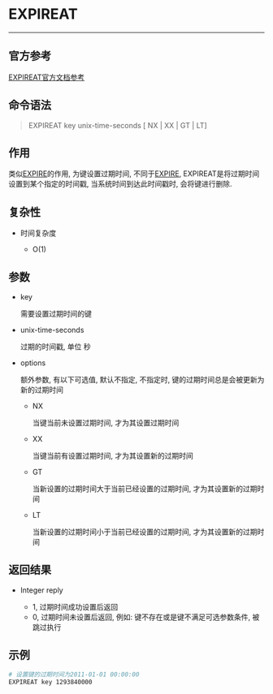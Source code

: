 # EXPIREAT

---

## 官方参考

[EXPIREAT官方文档参考](https://redis.io/commands/EXPIREAT/)

## 命令语法

> EXPIREAT key unix-time-seconds [ NX | XX | GT | LT]

## 作用

类似[EXPIRE](/repository/Databases/NoSQL/Redis/docs/Generic/EXPIRE.md#EXPIRE)的作用, 为键设置过期时间, 不同于[EXPIRE](/repository/Databases/NoSQL/Redis/docs/Generic/EXPIRE.md#EXPIRE), EXPIREAT是将过期时间设置到某个指定的时间戳, 当系统时间到达此时间戳时, 会将键进行删除.

## 复杂性

- 时间复杂度

  - O(1)

## 参数

- key

  需要设置过期时间的键

- unix-time-seconds

  过期的时间戳, 单位 秒

- options

  额外参数, 有以下可选值, 默认不指定, 不指定时, 键的过期时间总是会被更新为新的过期时间
  - NX

    当键当前未设置过期时间, 才为其设置过期时间

  - XX

    当键当前有设置过期时间, 才为其设置新的过期时间

  - GT

    当新设置的过期时间大于当前已经设置的过期时间, 才为其设置新的过期时间

  - LT

    当新设置的过期时间小于当前已经设置的过期时间, 才为其设置新的过期时间

## 返回结果

- Integer reply

  - 1, 过期时间成功设置后返回
  - 0, 过期时间未设置后返回, 例如: 键不存在或是键不满足可选参数条件, 被跳过执行

## 示例

```bash
# 设置键的过期时间为2011-01-01 00:00:00
EXPIREAT key 1293840000
```